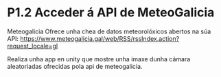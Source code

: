 # P1.2 Acceder á API de MeteoGalicia

Meteogalicia Ofrece unha chea de datos meteorolóxicos abertos na súa API: https://www.meteogalicia.gal/web/RSS/rssIndex.action?request_locale=gl

Realiza unha app en unity que mostre unha imaxe dunha cámara aleatoriadas ofrecidas pola api de meteogalicia.